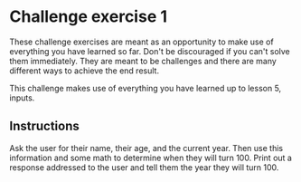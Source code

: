 # Challenge exercise 1

These challenge exercises are meant as an opportunity to make use of everything you have learned so far. Don't be discouraged if you can't solve them immediately. They are meant to be challenges and there are many different ways to achieve the end result.

This challenge makes use of everything you have learned up to lesson 5, inputs.

## Instructions

Ask the user for their name, their age, and the current year. Then use this information and some math to determine when they will turn 100. Print out a response addressed to the user and tell them the year they will turn 100.